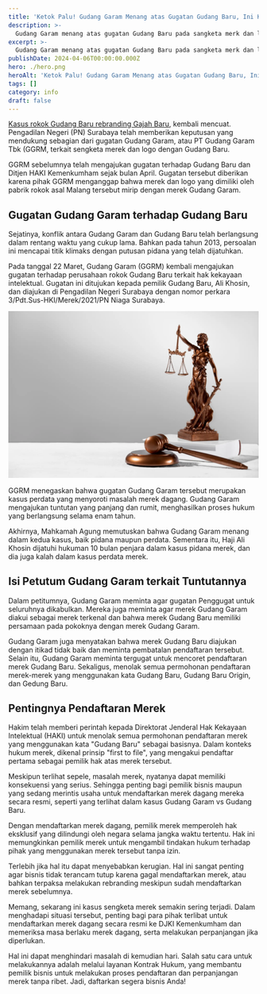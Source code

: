 ```yaml
---
title: 'Ketok Palu! Gudang Garam Menang atas Gugatan Gudang Baru, Ini Kasusnya'
description: >-
  Gudang Garam menang atas gugatan Gudang Baru pada sangketa merk dan logo setelah PN Surabaya memberi putusan yang mendukung sebagian dari gugatan Gudang Garam.
excerpt: >-
  Gudang Garam menang atas gugatan Gudang Baru pada sangketa merk dan logo setelah PN Surabaya memberi putusan.
publishDate: 2024-04-06T00:00:00.000Z
hero: ./hero.png
heroAlt: 'Ketok Palu! Gudang Garam Menang atas Gugatan Gudang Baru, Ini Kasusnya'
tags: []
category: info
draft: false
---
```


<a href="https://kontrakhukum.com/article/sengketa-gudang-garam-vs-gudang-baru/">Kasus rokok Gudang Baru rebranding Gajah Baru</a>, kembali mencuat. Pengadilan Negeri (PN) Surabaya telah memberikan keputusan yang mendukung sebagian dari gugatan Gudang Garam, atau PT Gudang Garam Tbk (GGRM, terkait sengketa merek dan logo dengan Gudang Baru.

GGRM sebelumnya telah mengajukan gugatan terhadap Gudang Baru dan Ditjen HAKI Kemenkumham sejak bulan April. Gugatan tersebut diberikan karena pihak GGRM menganggap bahwa merek dan logo yang dimiliki oleh pabrik rokok asal Malang tersebut mirip dengan merek Gudang Garam.

## Gugatan Gudang Garam terhadap Gudang Baru

Sejatinya, konflik antara Gudang Garam dan Gudang Baru telah berlangsung dalam rentang waktu yang cukup lama. Bahkan pada tahun 2013, persoalan ini mencapai titik klimaks dengan putusan pidana yang telah dijatuhkan.

Pada tanggal 22 Maret, Gudang Garam (GGRM) kembali mengajukan gugatan terhadap perusahaan rokok Gudang Baru terkait hak kekayaan intelektual. Gugatan ini ditujukan kepada pemilik Gudang Baru, Ali Khosin, dan diajukan di Pengadilan Negeri Surabaya dengan nomor perkara 3/Pdt.Sus-HKI/Merek/2021/PN Niaga Surabaya.

![](./images/gudang-garam-menang-atas-gugatan-gudang-baru.webp 'Source: https://www.freepik.com/free-photo/still-life-with-scales-justice_33123987.htm')

GGRM menegaskan bahwa gugatan Gudang Garam tersebut merupakan kasus perdata yang menyoroti masalah merek dagang. Gudang Garam mengajukan tuntutan yang panjang dan rumit, menghasilkan proses hukum yang berlangsung selama enam tahun.

Akhirnya, Mahkamah Agung memutuskan bahwa Gudang Garam menang dalam kedua kasus, baik pidana maupun perdata. Sementara itu, Haji Ali Khosin dijatuhi hukuman 10 bulan penjara dalam kasus pidana merek, dan dia juga kalah dalam kasus perdata merek.

## Isi Petutum Gudang Garam terkait Tuntutannya

Dalam petitumnya, Gudang Garam meminta agar gugatan Penggugat untuk seluruhnya dikabulkan. Mereka juga meminta agar merek Gudang Garam diakui sebagai merek terkenal dan bahwa merek Gudang Baru memiliki persamaan pada pokoknya dengan merek Gudang Garam.

Gudang Garam juga menyatakan bahwa merek Gudang Baru diajukan dengan itikad tidak baik dan meminta pembatalan pendaftaran tersebut. Selain itu, Gudang Garam meminta tergugat untuk mencoret pendaftaran merek Gudang Baru. Sekaligus, menolak semua permohonan pendaftaran merek-merek yang menggunakan kata Gudang Baru, Gudang Baru Origin, dan Gedung Baru.

## Pentingnya Pendaftaran Merek

Hakim telah memberi perintah kepada Direktorat Jenderal Hak Kekayaan Intelektual (HAKI) untuk menolak semua permohonan pendaftaran merek yang menggunakan kata "Gudang Baru" sebagai basisnya. Dalam konteks hukum merek, dikenal prinsip "first to file", yang mengakui pendaftar pertama sebagai pemilik hak atas merek tersebut.

Meskipun terlihat sepele, masalah merek, nyatanya dapat memiliki konsekuensi yang serius. Sehingga penting bagi pemilik bisnis maupun yang sedang merintis usaha untuk mendaftarkan merek dagang mereka secara resmi, seperti yang terlihat dalam kasus Gudang Garam vs Gudang Baru.

Dengan mendaftarkan merek dagang, pemilik merek memperoleh hak eksklusif yang dilindungi oleh negara selama jangka waktu tertentu. Hak ini memungkinkan pemilik merek untuk mengambil tindakan hukum terhadap pihak yang menggunakan merek tersebut tanpa izin.

Terlebih jika hal itu dapat menyebabkan kerugian. Hal ini sangat penting agar bisnis tidak terancam tutup karena gagal mendaftarkan merek, atau bahkan terpaksa melakukan rebranding meskipun sudah mendaftarkan merek sebelumnya.

Memang, sekarang ini kasus sengketa merek semakin sering terjadi. Dalam menghadapi situasi tersebut, penting bagi para pihak terlibat untuk mendaftarkan merek dagang secara resmi ke DJKI Kemenkumham dan memeriksa masa berlaku merek dagang, serta melakukan perpanjangan jika diperlukan.

Hal ini dapat menghindari masalah di kemudian hari. Salah satu cara untuk melakukannya adalah melalui layanan Kontrak Hukum, yang membantu pemilik bisnis untuk melakukan proses pendaftaran dan perpanjangan merek tanpa ribet. Jadi, daftarkan segera bisnis Anda!
